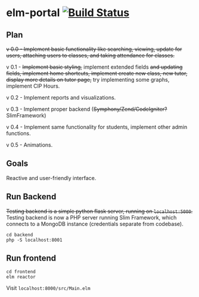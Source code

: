 # elm-portal [![Build Status](https://travis-ci.com/owenl131/elm-portal.svg?branch=master)](https://travis-ci.com/owenl131/elm-portal)

## Plan

~~v 0.0 - Implement basic functionality like searching, viewing, update for users, attaching users to classes, and taking attendance for classes.~~

v 0.1 - ~~Implement basic styling,~~ implement extended fields ~~and updating fields, implement home shortcuts, implement create new class, new tutor, display more details on tutor page,~~ try implementing some graphs, implement CIP Hours.

v 0.2 - Implement reports and visualizations.

v 0.3 - Implement proper backend (~~Symphony/Zend/CodeIgniter?~~ SlimFramework)

v 0.4 - Implement same functionality for students, implement other admin functions.

v 0.5 - Animations.

## Goals

Reactive and user-friendly interface.

## Run Backend

~~Testing backend is a simple python flask server, running on `localhost:5000`.~~
Testing backend is now a PHP server running Slim Framework, which connects to a MongoDB instance (credentials separate from codebase). 

```
cd backend
php -S localhost:8001
```

## Run frontend

```
cd frontend
elm reactor
```

Visit `localhost:8000/src/Main.elm`
